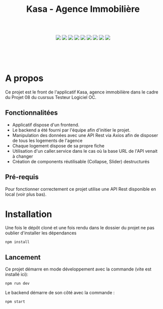 <div align="center">

# Kasa - Agence Immobilière 
</div>

<p align="center">

<br><br>
</p>
<p align="center">
    <img src="https://img.shields.io/badge/React-v18.3.1-blue">
    <img src="https://img.shields.io/badge/React--Router--DOM-v6.27.0-blue">
    <img src="https://img.shields.io/badge/React--DOM-v18.3.1-blue">
    <img src="https://img.shields.io/badge/Axios-v1.7.7-blue">
    <img src="https://img.shields.io/badge/React--Query-v3.39.3-blue">
    <img src="https://img.shields.io/badge/node--20.15.0-brightgreen">
    <img src="https://img.shields.io/badge/npm-10.9.0-blue">
    <img src="https://img.shields.io/badge/Vite-5.4.8-blue">
    <img src="https://img.shields.io/badge/EsLint-9.11.1-blue">
    
    
  <br><br><br>
</p>

# A propos
Ce projet est le front de l'applicatif Kasa, agence immobilière dans le cadre du Projet 08 du cusrsus Testeur Logiciel OC.


## Fonctionnalitées
- Applicatif dispose d'un frontend. 
- Le backend a été fourni par l'équipe afin d'initier le projet.
- Manipulation des données avec une API Rest via Axios afin de disposer de tous les logements de l'agence
- Chaque logement dispose de sa propre fiche 
- Utilisation d'un caller.service dans le cas où la base URL de l'API venait à changer
- Création de components réutilisable (Collapse, Slider) destructurés

## Pré-requis
Pour fonctionner correctement ce projet utilise une API Rest disponible en local (voir plus bas).


# Installation
Une fois le dépôt cloné et une fois rendu dans le dossier du projet ne pas oublier d'installer les dépendances
``` 
npm install 
```

## Lancement

Ce projet démarre en mode développement avec la commande (vite est installé ici):

```
npm run dev
```

Le backend démarre de son côté avec la commande  :

```
npm start

```


